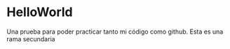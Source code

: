 # HelloWorld
Una prueba para poder practicar tanto mi código como github.
Esta es una rama secundaria
